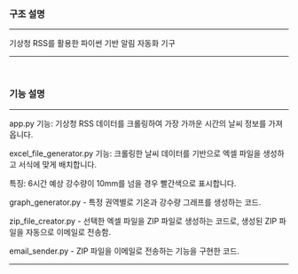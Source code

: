 ### 구조 설명

<hr/>

기상청 RSS를 활용한 파이썬 기반 알림 자동화 기구

<hr/>

<br/>

### 기능 설명

<hr/>
app.py
기능: 기상청 RSS 데이터를 크롤링하여 가장 가까운 시간의 날씨 정보를 가져옵니다.

excel_file_generator.py
기능: 크롤링한 날씨 데이터를 기반으로 엑셀 파일을 생성하고 서식에 맞게 배치합니다.

특징: 6시간 예상 강수량이 10mm를 넘을 경우 빨간색으로 표시합니다.

graph_generator.py - 특정 권역별로 기온과 강수량 그래프를 생성하는 코드.

zip_file_creator.py - 선택한 엑셀 파일을 ZIP 파일로 생성하는 코드로, 생성된 ZIP 파일을 자동으로 이메일로 전송함.

email_sender.py - ZIP 파일을 이메일로 전송하는 기능을 구현한 코드.

<hr/>
